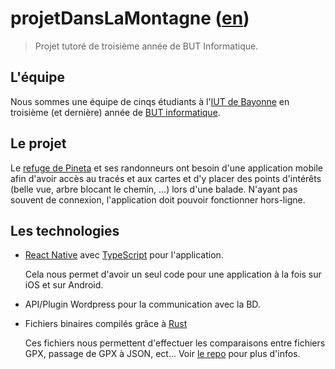# projetDansLaMontagne ([en](./profile/README-EN.md))
> Projet tutoré de troisième année de BUT Informatique.

## L'équipe

Nous sommes une équipe de cinqs étudiants à l'[IUT de Bayonne](https://www.iutbayonne.univ-pau.fr/presentation.html) en troisième (et dernière) année de [BUT informatique](https://www.iutbayonne.univ-pau.fr/but/informatique).

## Le projet

Le [refuge de Pineta](https://www.valpineta.eu/fr/el-refugio/) et ses randonneurs ont besoin d'une application mobile afin d'avoir accès au tracés et aux cartes et d'y placer des points d'intérêts (belle vue, arbre blocant le chemin, ...) lors d'une balade. N'ayant pas souvent de connexion, l'application doit pouvoir fonctionner hors-ligne.

## Les technologies
- [React Native](https://reactnative.dev/) avec [TypeScript](https://www.typescriptlang.org/) pour l'application.

  Cela nous permet d'avoir un seul code pour une application à la fois sur iOS et sur Android.
- API/Plugin Wordpress pour la communication avec la BD.
- Fichiers binaires compilés grâce à [Rust](https://www.rust-lang.org/)

  Ces fichiers nous permettent d'effectuer les comparaisons entre fichiers GPX, passage de GPX à JSON, ect... Voir [le repo](https://github.com/projetDansLaMontagne/gpx-coords-tools) pour plus d'infos.
